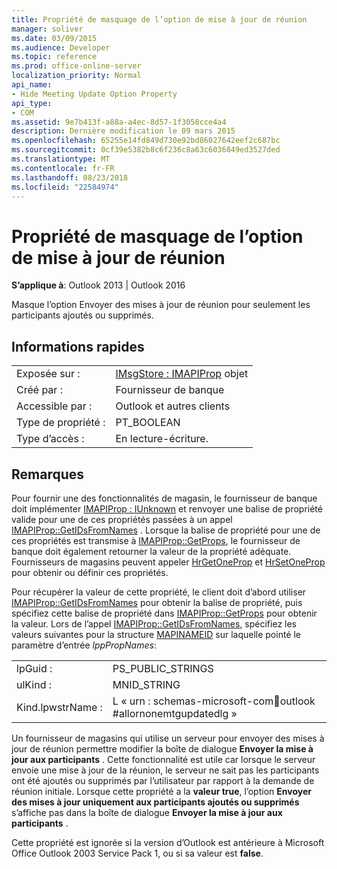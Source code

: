```yaml
---
title: Propriété de masquage de l’option de mise à jour de réunion
manager: soliver
ms.date: 03/09/2015
ms.audience: Developer
ms.topic: reference
ms.prod: office-online-server
localization_priority: Normal
api_name:
- Hide Meeting Update Option Property
api_type:
- COM
ms.assetid: 9e7b413f-a88a-a4ec-8d57-1f3058cce4a4
description: Dernière modification le 09 mars 2015
ms.openlocfilehash: 65255e14fd849d730e92bd86027642eef2c687bc
ms.sourcegitcommit: 0cf39e5382b8c6f236c8a63c6036849ed3527ded
ms.translationtype: MT
ms.contentlocale: fr-FR
ms.lasthandoff: 08/23/2018
ms.locfileid: "22584974"
---
```

# <a name="hide-meeting-update-option-property"></a>Propriété de masquage de l’option de mise à jour de réunion

  
  
**S’applique à**: Outlook 2013 | Outlook 2016 
  
Masque l’option Envoyer des mises à jour de réunion pour seulement les participants ajoutés ou supprimés.
  
## <a name="quick-info"></a>Informations rapides

|||
|:-----|:-----|
|Exposée sur :  <br/> |[IMsgStore : IMAPIProp](imsgstoreimapiprop.md) objet  <br/> |
|Créé par :  <br/> |Fournisseur de banque  <br/> |
|Accessible par :  <br/> |Outlook et autres clients  <br/> |
|Type de propriété :  <br/> |PT_BOOLEAN  <br/> |
|Type d’accès :  <br/> |En lecture-écriture.  <br/> |
   
## <a name="remarks"></a>Remarques

Pour fournir une des fonctionnalités de magasin, le fournisseur de banque doit implémenter [IMAPIProp : IUnknown](imapipropiunknown.md) et renvoyer une balise de propriété valide pour une de ces propriétés passées à un appel [IMAPIProp::GetIDsFromNames](imapiprop-getidsfromnames.md) . Lorsque la balise de propriété pour une de ces propriétés est transmise à [IMAPIProp::GetProps](imapiprop-getprops.md), le fournisseur de banque doit également retourner la valeur de la propriété adéquate. Fournisseurs de magasins peuvent appeler [HrGetOneProp](hrgetoneprop.md) et [HrSetOneProp](hrsetoneprop.md) pour obtenir ou définir ces propriétés. 
  
Pour récupérer la valeur de cette propriété, le client doit d’abord utiliser [IMAPIProp::GetIDsFromNames](imapiprop-getidsfromnames.md) pour obtenir la balise de propriété, puis spécifiez cette balise de propriété dans [IMAPIProp::GetProps](imapiprop-getprops.md) pour obtenir la valeur. Lors de l’appel [IMAPIProp::GetIDsFromNames](imapiprop-getidsfromnames.md), spécifiez les valeurs suivantes pour la structure [MAPINAMEID](mapinameid.md) sur laquelle pointé le paramètre d’entrée _lppPropNames_:
  
|||
|:-----|:-----|
|lpGuid :  <br/> |PS_PUBLIC_STRINGS  <br/> |
|ulKind :  <br/> |MNID_STRING  <br/> |
|Kind.lpwstrName :  <br/> |L « urn : schemas-microsoft-com:office:outlook #allornonemtgupdatedlg »  <br/> |
   
Un fournisseur de magasins qui utilise un serveur pour envoyer des mises à jour de réunion permettre modifier la boîte de dialogue **Envoyer la mise à jour aux participants** . Cette fonctionnalité est utile car lorsque le serveur envoie une mise à jour de la réunion, le serveur ne sait pas les participants ont été ajoutés ou supprimés par l’utilisateur par rapport à la demande de réunion initiale. Lorsque cette propriété a la **valeur true**, l’option **Envoyer des mises à jour uniquement aux participants ajoutés ou supprimés** s’affiche pas dans la boîte de dialogue **Envoyer la mise à jour aux participants** . 
  
Cette propriété est ignorée si la version d’Outlook est antérieure à Microsoft Office Outlook 2003 Service Pack 1, ou si sa valeur est **false**.
  

